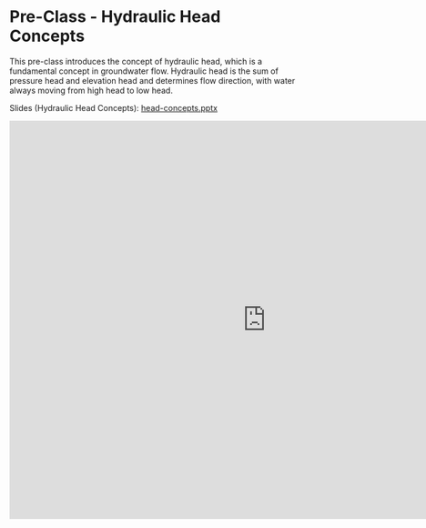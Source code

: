 # Pre-Class - Hydraulic Head Concepts

This pre-class introduces the concept of hydraulic head, which is a fundamental concept in groundwater flow. Hydraulic head is the sum of pressure head and elevation head and determines flow direction, with water always moving from high head to low head.

Slides (Hydraulic Head Concepts): [head-concepts.pptx](head-concepts.pptx)

<iframe width="900" height="700" src="https://www.youtube.com/embed/vK0epuRbSaA?si=WjyhlfCDZTlRfQP1" title="YouTube 
video player" frameborder="0" allow="accelerometer; autoplay; clipboard-write; encrypted-media; gyroscope; picture-in-picture; web-share" referrerpolicy="strict-origin-when-cross-origin" allowfullscreen></iframe>

